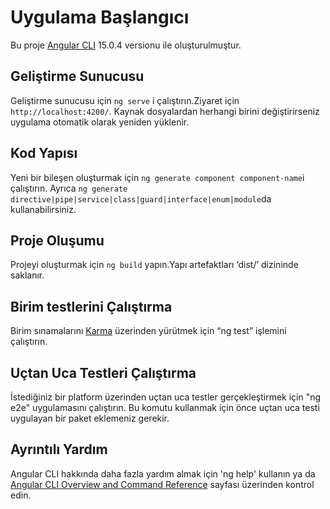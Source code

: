 # Uygulama Başlangıcı

Bu proje [Angular CLI](https://github.com/angular/angular-cli) 15.0.4 versionu ile oluşturulmuştur.

## Geliştirme Sunucusu

Geliştirme sunucusu için `ng serve` i çalıştırın.Ziyaret için `http://localhost:4200/`. Kaynak dosyalardan herhangi birini değiştirirseniz uygulama otomatik olarak yeniden yüklenir.

## Kod Yapısı

Yeni bir bileşen oluşturmak için `ng generate component component-name`i çalıştırın. Ayrıca  `ng generate directive|pipe|service|class|guard|interface|enum|module`da kullanabilirsiniz.

## Proje Oluşumu 
Projeyi oluşturmak için `ng build` yapın.Yapı artefaktları ‘dist/’ dizininde saklanır.

## Birim testlerini Çalıştırma

Birim sınamalarını  [Karma](https://karma-runner.github.io) üzerinden yürütmek için “ng test” işlemini çalıştırın.

## Uçtan Uca Testleri Çalıştırma
İstediğiniz bir platform üzerinden uçtan uca testler gerçekleştirmek için "ng e2e" uygulamasını çalıştırın. Bu komutu kullanmak için önce uçtan uca testi uygulayan bir paket eklemeniz gerekir.

## Ayrıntılı Yardım

Angular CLI hakkında daha fazla yardım almak için 'ng help' kullanın ya da [Angular CLI Overview and Command Reference](https://angular.io/cli) sayfası üzerinden kontrol edin.
